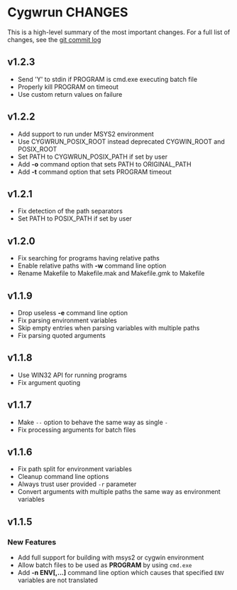 # Cygwrun CHANGES

This is a high-level summary of the most important changes.
For a full list of changes, see the [git commit log][log]

  [log]: https://github.com/mturk/cygwrun/commits/


## v1.2.3

 * Send 'Y' to stdin if PROGRAM is cmd.exe executing batch file
 * Properly kill PROGRAM on timeout
 * Use custom return values on failure

## v1.2.2

 * Add support to run under MSYS2 environment
 * Use CYGWRUN_POSIX_ROOT instead deprecated CYGWIN_ROOT and POSIX_ROOT
 * Set PATH to CYGWRUN_POSIX_PATH if set by user
 * Add **-o** command option that sets PATH to ORIGINAL_PATH
 * Add **-t** command option that sets PROGRAM timeout

## v1.2.1

 * Fix detection of the path separators
 * Set PATH to POSIX_PATH if set by user

## v1.2.0

 * Fix searching for programs having relative paths
 * Enable relative paths with **-w** command line option
 * Rename Makefile to Makefile.mak and Makefile.gmk to Makefile

## v1.1.9

 * Drop useless **-e** command line option
 * Fix parsing environment variables
 * Skip empty entries when parsing variables with multiple paths
 * Fix parsing quoted arguments

## v1.1.8

 * Use WIN32 API for running programs
 * Fix argument quoting

## v1.1.7

 * Make `--` option to behave the same way as single `-`
 * Fix processing arguments for batch files

## v1.1.6

 * Fix path split for environment variables
 * Cleanup command line options
 * Always trust user provided `-r` parameter
 * Convert arguments with multiple paths the same way as environment variables

## v1.1.5


### New Features
 * Add full support for building with msys2 or cygwin environment
 * Allow batch files to be used as **PROGRAM**
   by using `cmd.exe`
 * Add **-n ENV[,...]** command line option which causes
   that specified `ENV` variables are not translated
